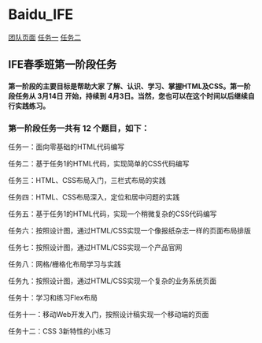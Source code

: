 # Baidu_IFE
[团队页面](http://duohuostudio.github.io/)
[任务一](http://zzj7460.github.io/Baidu_IFE/TASK001/)
[任务二](http://zzj7460.github.io/Baidu_IFE/TASK002/)

## IFE春季班第一阶段任务
#### 第一阶段的主要目标是帮助大家 了解、认识、学习、掌握HTML及CSS。第一阶段任务从 3月14日 开始，持续到 4月3日。当然，您也可以在这个时间以后继续自行实践练习。
### 第一阶段任务一共有 12 个题目，如下：

任务一：面向零基础的HTML代码编写

任务二：基于任务1的HTML代码，实现简单的CSS代码编写

任务三：HTML、CSS布局入门，三栏式布局的实践

任务四：HTML、CSS布局深入，定位和居中问题的实践

任务五：基于任务1的HTML代码，实现一个稍微复杂的CSS代码编写

任务六：按照设计图，通过HTML/CSS实现一个像报纸杂志一样的页面布局排版

任务七：按照设计图，通过HTML/CSS实现一个产品官网

任务八：网格/栅格化布局学习与实践

任务九：按照设计图，通过HTML/CSS实现一个复杂的业务系统页面

任务十：学习和练习Flex布局

任务十一：移动Web开发入门，按照设计稿实现一个移动端的页面

任务十二：CSS 3新特性的小练习


